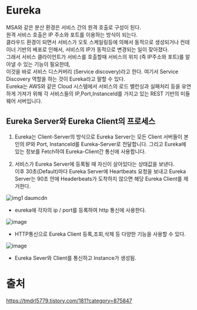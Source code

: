 <h1>Eureka</h1>
MSA와 같은 분산 환경은 서비스 간의 원격 호출로 구성이 된다.<br>
원격 서비스 호출은 IP 주소와 포트를 이용하는 방식이 되는다.<br>
클라우드 환경이 되면서 서비스가 오토 스케일링등에 의해서 동적으로 생성되거나 컨테이너 기반의 배포로 인해서, 서비스의 IP가 동적으로 변경되는 일이 잦아졌다.<br>
그래서 서비스 클라이언트가 서비스를 호출할때 서비스의 위치 (즉 IP주소와 포트)를 알아낼 수 있는 기능이 필요한데, <br>
이것을 바로 서비스 디스커버리 (Service discovery)라고 한다. 여기서 Service Discovery 역할을 하는 것이 Eureka라고 말할 수 있다.<br>
Eureka는 AWS와 같은 Cloud 시스템에서 서비스의 로드 밸런싱과 실패처리 등을 유연하게 가져가 위해 각 서비스들의 IP,Port,InstanceId를 가지고 있는 REST 기반의 미들웨어 서버입니다.<br>

<h2>Eureka Server와 Eureka Client의 프로세스</h2>

1. Eureka는 Client-Server의 방식으로 Eureka Server는 모든 Client 서버들이 본인의 IP와 Port, InstanceId를 Eureka-Server로 전달합니다. 그리고 Eureka에 있는 정보를 Fetch하여 Eureka-Client간 통신에 사용합니다.<br>

2. 서비스가 Eureka Server에 등록될 때 자신이 살아있다는 상태값을 보낸다.<br>
이후 30초(Default)마다 Eureka Server에 Heartbeats 요청을 보내고 Eureka Server는 90초 안에 Headerbeats가 도착하지 않으면 해당 Eureka Client를 제거한다.<br>

![img1 daumcdn](https://user-images.githubusercontent.com/24665763/197341914-63cbbe05-325b-433e-8321-f177bc43463d.png)
* eureka에 각자의 ip / port를 등록하여 http 통신에 사용한다.

![image](https://user-images.githubusercontent.com/24665763/197344430-2fc5a040-f7b1-4955-bce5-d1d195386f38.png)
* HTTP통신으로 Eureka Client 등록,조회,삭제 등 다양한 기능을 사용할 수 있다.

![image](https://user-images.githubusercontent.com/24665763/197343309-c15d1628-bf72-448c-9dd6-3f29036ef9ea.png)
* Eureka Sever와 Client를 통신하고 Instance가 생성됨.<br>

# 출처
https://tmdrl5779.tistory.com/181?category=875847

